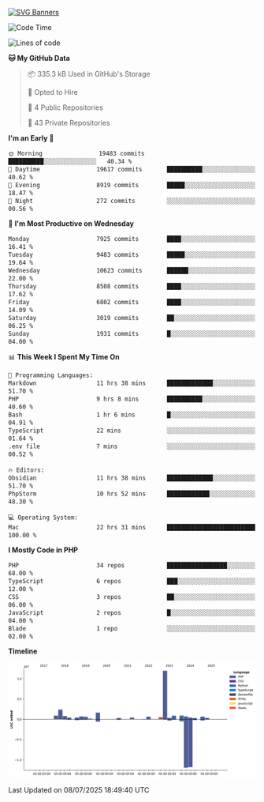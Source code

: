 [![SVG Banners](https://svg-banners.vercel.app/api?type=glitch&text1=Gere_Lajos%F0%9F%92%BB&width=800&height=400)](https://github.com/Akshay090/svg-banners)

<!--START_SECTION:waka-->
![Code Time](http://img.shields.io/badge/Code%20Time-2%2C661%20hrs%203%20mins-blue)

![Lines of code](https://img.shields.io/badge/From%20Hello%20World%20I%27ve%20Written-25.6%20million%20lines%20of%20code-blue)

**🐱 My GitHub Data** 

> 📦 335.3 kB Used in GitHub's Storage 
 > 
> 💼 Opted to Hire
 > 
> 📜 4 Public Repositories 
 > 
> 🔑 43 Private Repositories 
 > 
**I'm an Early 🐤** 

```text
🌞 Morning                19483 commits       ██████████░░░░░░░░░░░░░░░   40.34 % 
🌆 Daytime                19617 commits       ██████████░░░░░░░░░░░░░░░   40.62 % 
🌃 Evening                8919 commits        █████░░░░░░░░░░░░░░░░░░░░   18.47 % 
🌙 Night                  272 commits         ░░░░░░░░░░░░░░░░░░░░░░░░░   00.56 % 
```
📅 **I'm Most Productive on Wednesday** 

```text
Monday                   7925 commits        ████░░░░░░░░░░░░░░░░░░░░░   16.41 % 
Tuesday                  9483 commits        █████░░░░░░░░░░░░░░░░░░░░   19.64 % 
Wednesday                10623 commits       ██████░░░░░░░░░░░░░░░░░░░   22.00 % 
Thursday                 8508 commits        ████░░░░░░░░░░░░░░░░░░░░░   17.62 % 
Friday                   6802 commits        ████░░░░░░░░░░░░░░░░░░░░░   14.09 % 
Saturday                 3019 commits        ██░░░░░░░░░░░░░░░░░░░░░░░   06.25 % 
Sunday                   1931 commits        █░░░░░░░░░░░░░░░░░░░░░░░░   04.00 % 
```


📊 **This Week I Spent My Time On** 

```text
💬 Programming Languages: 
Markdown                 11 hrs 38 mins      █████████████░░░░░░░░░░░░   51.70 % 
PHP                      9 hrs 8 mins        ██████████░░░░░░░░░░░░░░░   40.60 % 
Bash                     1 hr 6 mins         █░░░░░░░░░░░░░░░░░░░░░░░░   04.91 % 
TypeScript               22 mins             ░░░░░░░░░░░░░░░░░░░░░░░░░   01.64 % 
.env file                7 mins              ░░░░░░░░░░░░░░░░░░░░░░░░░   00.52 % 

🔥 Editors: 
Obsidian                 11 hrs 38 mins      █████████████░░░░░░░░░░░░   51.70 % 
PhpStorm                 10 hrs 52 mins      ████████████░░░░░░░░░░░░░   48.30 % 

💻 Operating System: 
Mac                      22 hrs 31 mins      █████████████████████████   100.00 % 
```

**I Mostly Code in PHP** 

```text
PHP                      34 repos            █████████████████░░░░░░░░   68.00 % 
TypeScript               6 repos             ███░░░░░░░░░░░░░░░░░░░░░░   12.00 % 
CSS                      3 repos             ██░░░░░░░░░░░░░░░░░░░░░░░   06.00 % 
JavaScript               2 repos             █░░░░░░░░░░░░░░░░░░░░░░░░   04.00 % 
Blade                    1 repo              ░░░░░░░░░░░░░░░░░░░░░░░░░   02.00 % 
```



**Timeline**

![Lines of Code chart](https://raw.githubusercontent.com/gere-lajos/gere-lajos/main/assets/bar_graph.png)


 Last Updated on 08/07/2025 18:49:40 UTC
<!--END_SECTION:waka-->
